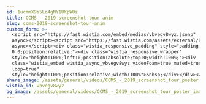 ```yaml
---
id: 1ucmmX9i5Lo4gNY1UKpWOz
title: CCMS - 2019 screenshot tour anim
slug: ccms-2019-screenshot-tour-anim
custom_form: >-
  <script src="https://fast.wistia.com/embed/medias/vbvegv8wyz.jsonp"
  async></script><script src="https://fast.wistia.com/assets/external/E-v1.js"
  async></script><div class="wistia_responsive_padding" style="padding:56.25% 0
  0 0;position:relative;"><div class="wistia_responsive_wrapper"
  style="height:100%;left:0;position:absolute;top:0;width:100%;"><div
  class="wistia_embed wistia_async_vbvegv8wyz videoFoam=true muted=true
  loop=true"
  style="height:100%;position:relative;width:100%">&nbsp;</div></div></div>
share_image: /assets/general/videos/CCMS_-_2019_screenshot_tour_poster_image.jpg
wistia_id: vbvegv8wyz
bg_image: /assets/general/videos/CCMS_-_2019_screenshot_tour_poster_image.jpg
---
```


  
